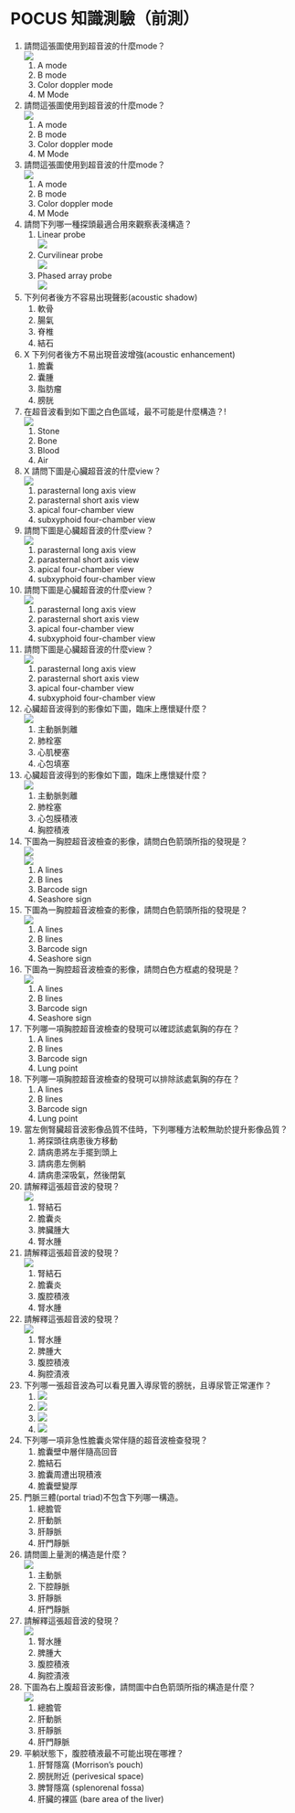 # POCUS 知識測驗（前測）

1. 請問這張圖使用到超音波的什麼mode？<br>![](images/M_mode.png)
   1. A mode
   2. B mode
   3. Color doppler mode
   4. M Mode
2. 請問這張圖使用到超音波的什麼mode？<br>![](images/B_mode.jpg)
   1. A mode
   2. B mode
   3. Color doppler mode
   4. M Mode
3. 請問這張圖使用到超音波的什麼mode？<br>![](images/doppler_mode.bmp)
   1. A mode
   2. B mode
   3. Color doppler mode
   4. M Mode
4. 請問下列哪一種探頭最適合用來觀察表淺構造？
   1. Linear probe<br>![](images/Linear.png)
   2. Curvilinear probe<br>![](images/Curvilinear.png)
   3. Phased array probe<br>![](images/phased.png)
5. 下列何者後方不容易出現聲影(acoustic shadow)
   1. 軟骨
   2. 腸氣
   3. 脊椎
   4. 結石
6. X 下列何者後方不易出現音波增強(acoustic enhancement)
   1. 膽囊
   2. 囊腫
   3. 脂肪瘤
   4. 膀胱
7. 在超音波看到如下圖之白色區域，最不可能是什麼構造？!<br>![](images/white_mass.png)
   1. Stone
   2. Bone
   3. Blood
   4. Air
8. X 請問下圖是心臟超音波的什麼view？<br>![](images/S4C.png)
   1. parasternal long axis view
   2. parasternal short axis view
   3. apical four-chamber view
   4. subxyphoid four-chamber view
9. 請問下圖是心臟超音波的什麼view？<br>![](images/PSAX.png)
   1. parasternal long axis view
   2. parasternal short axis view
   3. apical four-chamber view
   4. subxyphoid four-chamber view
10. 請問下圖是心臟超音波的什麼view？<br>![](images/A4C.jpeg)
    1. parasternal long axis view
    2. parasternal short axis view
    3. apical four-chamber view
    4. subxyphoid four-chamber view
11. 請問下圖是心臟超音波的什麼view？<br>![](images/PLAX.png)
    1. parasternal long axis view
    2. parasternal short axis view
    3. apical four-chamber view
    4. subxyphoid four-chamber view
12. 心臟超音波得到的影像如下圖，臨床上應懷疑什麼？<br>![](images/d_shape_LV.png)
    1. 主動脈剝離
    2. 肺栓塞
    3. 心肌梗塞
    4. 心包填塞
13. 心臟超音波得到的影像如下圖，臨床上應懷疑什麼？<br>![](images/pericardial%20effusion.jpg)
    1. 主動脈剝離
    2. 肺栓塞
    3. 心包膜積液
    4. 胸腔積液
14. 下圖為一胸腔超音波檢查的影像，請問白色箭頭所指的發現是？<br>![](images/A%20lines.png)<br>![](images)
    1. A lines
    2. B lines
    3. Barcode sign
    4. Seashore sign
15. 下圖為一胸腔超音波檢查的影像，請問白色箭頭所指的發現是？<br>![](images/B%20lines_for%20test.png)
    1. A lines
    2. B lines
    3. Barcode sign
    4. Seashore sign
16. 下圖為一胸腔超音波檢查的影像，請問白色方框處的發現是？<br>![](images/Seashore%20sign%20for%20test.png)
    1. A lines
    2. B lines
    3. Barcode sign
    4. Seashore sign
17. 下列哪一項胸腔超音波檢查的發現可以確認該處氣胸的存在？
    1. A lines
    2. B lines
    3. Barcode sign
    4. Lung point
18. 下列哪一項胸腔超音波檢查的發現可以排除該處氣胸的存在？
    1. A lines
    2. B lines
    3. Barcode sign
    4. Lung point
19. 當左側腎臟超音波影像品質不佳時，下列哪種方法較無助於提升影像品質？
    1. 將探頭往病患後方移動
    2. 請病患將左手擺到頭上
    3. 請病患左側躺
    4. 請病患深吸氣，然後閉氣
20. 請解釋這張超音波的發現？<br>![](images/hydronephrosis.jpeg)
    1. 腎結石
    2. 膽囊炎
    3. 脾臟腫大
    4. 腎水腫
21. 請解釋這張超音波的發現？<br>![](images/Urolithiasis.png)
    1. 腎結石
    2. 膽囊炎
    3. 腹腔積液
    4. 腎水腫
22. 請解釋這張超音波的發現？<br>![](images/pleural%20effusion.png)
    1. 腎水腫
    2. 脾腫大 
    3. 腹腔積液
    4. 胸腔漬液
23. 下列哪一張超音波為可以看見置入導尿管的膀胱，且導尿管正常運作？
    1. ![](images/foley%20balloon%20dysfunction.png)
    2. ![](images/foley%20balloon.png)
    3. ![](images/bladder_blood%20clot.png)
    4. ![](images/bladder_BPH.png)
24. 下列哪一項非急性膽囊炎常伴隨的超音波檢查發現？
    1. 膽囊壁中層伴隨高回音
    2. 膽結石
    3. 膽囊周遭出現積液
    4. 膽囊壁變厚
25. 門脈三體(portal triad)不包含下列哪一構造。
    1. 總膽管
    2. 肝動脈
    3. 肝靜脈
    4. 肝門靜脈
26. 請問圖上量測的構造是什麼？<br>![](images/IVC.jpg)
    1. 主動脈
    2. 下腔靜脈
    3. 肝靜脈
    4. 肝門靜脈
27. 請解釋這張超音波的發現？<br>![](images/ascites.jpeg)
    1. 腎水腫
    2. 脾腫大 
    3. 腹腔積液
    4. 胸腔漬液
28. 下圖為右上腹超音波影像，請問圖中白色箭頭所指的構造是什麼？<br>![](images/CBD%20merged.png)
    1. 總膽管
    2. 肝動脈
    3. 肝靜脈
    4. 肝門靜脈
29. 平躺狀態下，腹腔積液最不可能出現在哪裡？
    1. 肝腎隱窩 (Morrison’s pouch)
    2. 膀胱附近 (perivesical space)
    3. 脾腎隱窩 (splenorenal fossa)
    4. 肝臟的裸區 (bare area of the liver)

